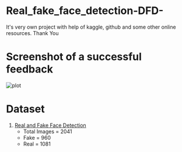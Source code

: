 # Real_fake_face_detection-DFD-
It's very own project with help of kaggle, github and some other online resources. Thank You

# Screenshot of a successful feedback
![plot](/home/kslimon/Pictures/zzz.png)
# Dataset
1. [Real and Fake Face Detection](https://www.kaggle.com/ciplab/real-and-fake-face-detection)
   * Total Images = 2041
   * Fake = 960
   * Real = 1081
